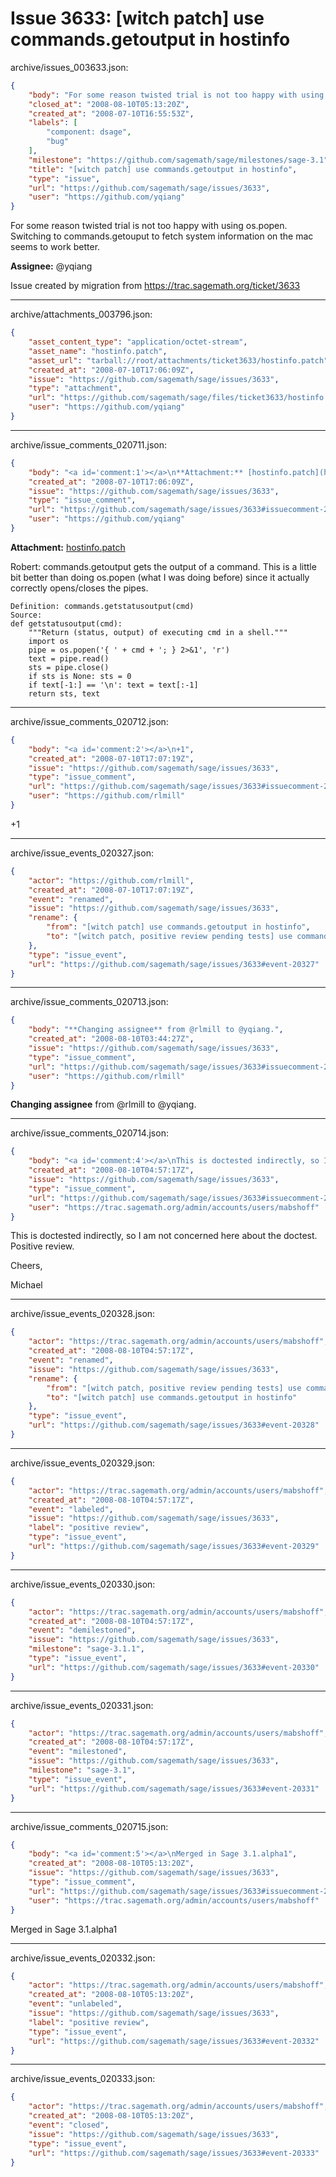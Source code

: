 # Issue 3633: [witch patch] use commands.getoutput in hostinfo

archive/issues_003633.json:
```json
{
    "body": "For some reason twisted trial is not too happy with using os.popen. Switching to commands.getouput to fetch system information on the mac seems to work better.\n\n\n\n**Assignee:** @yqiang\n\nIssue created by migration from https://trac.sagemath.org/ticket/3633\n\n",
    "closed_at": "2008-08-10T05:13:20Z",
    "created_at": "2008-07-10T16:55:53Z",
    "labels": [
        "component: dsage",
        "bug"
    ],
    "milestone": "https://github.com/sagemath/sage/milestones/sage-3.1",
    "title": "[witch patch] use commands.getoutput in hostinfo",
    "type": "issue",
    "url": "https://github.com/sagemath/sage/issues/3633",
    "user": "https://github.com/yqiang"
}
```
For some reason twisted trial is not too happy with using os.popen. Switching to commands.getouput to fetch system information on the mac seems to work better.



**Assignee:** @yqiang

Issue created by migration from https://trac.sagemath.org/ticket/3633





---

archive/attachments_003796.json:
```json
{
    "asset_content_type": "application/octet-stream",
    "asset_name": "hostinfo.patch",
    "asset_url": "tarball://root/attachments/ticket3633/hostinfo.patch",
    "created_at": "2008-07-10T17:06:09Z",
    "issue": "https://github.com/sagemath/sage/issues/3633",
    "type": "attachment",
    "url": "https://github.com/sagemath/sage/files/ticket3633/hostinfo.patch",
    "user": "https://github.com/yqiang"
}
```



---

archive/issue_comments_020711.json:
```json
{
    "body": "<a id='comment:1'></a>\n**Attachment:** [hostinfo.patch](https://github.com/sagemath/sage/files/ticket3633/hostinfo.patch)\n\nRobert: commands.getoutput gets the output of a command. This is a little bit better than doing os.popen (what I was doing before) since it actually correctly opens/closes the pipes. \n\n```\nDefinition:\tcommands.getstatusoutput(cmd)\nSource:\ndef getstatusoutput(cmd):\n    \"\"\"Return (status, output) of executing cmd in a shell.\"\"\"\n    import os\n    pipe = os.popen('{ ' + cmd + '; } 2>&1', 'r')\n    text = pipe.read()\n    sts = pipe.close()\n    if sts is None: sts = 0\n    if text[-1:] == '\\n': text = text[:-1]\n    return sts, text\n```",
    "created_at": "2008-07-10T17:06:09Z",
    "issue": "https://github.com/sagemath/sage/issues/3633",
    "type": "issue_comment",
    "url": "https://github.com/sagemath/sage/issues/3633#issuecomment-20711",
    "user": "https://github.com/yqiang"
}
```

<a id='comment:1'></a>
**Attachment:** [hostinfo.patch](https://github.com/sagemath/sage/files/ticket3633/hostinfo.patch)

Robert: commands.getoutput gets the output of a command. This is a little bit better than doing os.popen (what I was doing before) since it actually correctly opens/closes the pipes. 

```
Definition:	commands.getstatusoutput(cmd)
Source:
def getstatusoutput(cmd):
    """Return (status, output) of executing cmd in a shell."""
    import os
    pipe = os.popen('{ ' + cmd + '; } 2>&1', 'r')
    text = pipe.read()
    sts = pipe.close()
    if sts is None: sts = 0
    if text[-1:] == '\n': text = text[:-1]
    return sts, text
```



---

archive/issue_comments_020712.json:
```json
{
    "body": "<a id='comment:2'></a>\n+1",
    "created_at": "2008-07-10T17:07:19Z",
    "issue": "https://github.com/sagemath/sage/issues/3633",
    "type": "issue_comment",
    "url": "https://github.com/sagemath/sage/issues/3633#issuecomment-20712",
    "user": "https://github.com/rlmill"
}
```

<a id='comment:2'></a>
+1



---

archive/issue_events_020327.json:
```json
{
    "actor": "https://github.com/rlmill",
    "created_at": "2008-07-10T17:07:19Z",
    "event": "renamed",
    "issue": "https://github.com/sagemath/sage/issues/3633",
    "rename": {
        "from": "[witch patch] use commands.getoutput in hostinfo",
        "to": "[witch patch, positive review pending tests] use commands.getoutput in hostinfo"
    },
    "type": "issue_event",
    "url": "https://github.com/sagemath/sage/issues/3633#event-20327"
}
```



---

archive/issue_comments_020713.json:
```json
{
    "body": "**Changing assignee** from @rlmill to @yqiang.",
    "created_at": "2008-08-10T03:44:27Z",
    "issue": "https://github.com/sagemath/sage/issues/3633",
    "type": "issue_comment",
    "url": "https://github.com/sagemath/sage/issues/3633#issuecomment-20713",
    "user": "https://github.com/rlmill"
}
```

**Changing assignee** from @rlmill to @yqiang.



---

archive/issue_comments_020714.json:
```json
{
    "body": "<a id='comment:4'></a>\nThis is doctested indirectly, so I am not concerned here about the doctest. Positive review.\n\nCheers,\n\nMichael",
    "created_at": "2008-08-10T04:57:17Z",
    "issue": "https://github.com/sagemath/sage/issues/3633",
    "type": "issue_comment",
    "url": "https://github.com/sagemath/sage/issues/3633#issuecomment-20714",
    "user": "https://trac.sagemath.org/admin/accounts/users/mabshoff"
}
```

<a id='comment:4'></a>
This is doctested indirectly, so I am not concerned here about the doctest. Positive review.

Cheers,

Michael



---

archive/issue_events_020328.json:
```json
{
    "actor": "https://trac.sagemath.org/admin/accounts/users/mabshoff",
    "created_at": "2008-08-10T04:57:17Z",
    "event": "renamed",
    "issue": "https://github.com/sagemath/sage/issues/3633",
    "rename": {
        "from": "[witch patch, positive review pending tests] use commands.getoutput in hostinfo",
        "to": "[witch patch] use commands.getoutput in hostinfo"
    },
    "type": "issue_event",
    "url": "https://github.com/sagemath/sage/issues/3633#event-20328"
}
```



---

archive/issue_events_020329.json:
```json
{
    "actor": "https://trac.sagemath.org/admin/accounts/users/mabshoff",
    "created_at": "2008-08-10T04:57:17Z",
    "event": "labeled",
    "issue": "https://github.com/sagemath/sage/issues/3633",
    "label": "positive review",
    "type": "issue_event",
    "url": "https://github.com/sagemath/sage/issues/3633#event-20329"
}
```



---

archive/issue_events_020330.json:
```json
{
    "actor": "https://trac.sagemath.org/admin/accounts/users/mabshoff",
    "created_at": "2008-08-10T04:57:17Z",
    "event": "demilestoned",
    "issue": "https://github.com/sagemath/sage/issues/3633",
    "milestone": "sage-3.1.1",
    "type": "issue_event",
    "url": "https://github.com/sagemath/sage/issues/3633#event-20330"
}
```



---

archive/issue_events_020331.json:
```json
{
    "actor": "https://trac.sagemath.org/admin/accounts/users/mabshoff",
    "created_at": "2008-08-10T04:57:17Z",
    "event": "milestoned",
    "issue": "https://github.com/sagemath/sage/issues/3633",
    "milestone": "sage-3.1",
    "type": "issue_event",
    "url": "https://github.com/sagemath/sage/issues/3633#event-20331"
}
```



---

archive/issue_comments_020715.json:
```json
{
    "body": "<a id='comment:5'></a>\nMerged in Sage 3.1.alpha1",
    "created_at": "2008-08-10T05:13:20Z",
    "issue": "https://github.com/sagemath/sage/issues/3633",
    "type": "issue_comment",
    "url": "https://github.com/sagemath/sage/issues/3633#issuecomment-20715",
    "user": "https://trac.sagemath.org/admin/accounts/users/mabshoff"
}
```

<a id='comment:5'></a>
Merged in Sage 3.1.alpha1



---

archive/issue_events_020332.json:
```json
{
    "actor": "https://trac.sagemath.org/admin/accounts/users/mabshoff",
    "created_at": "2008-08-10T05:13:20Z",
    "event": "unlabeled",
    "issue": "https://github.com/sagemath/sage/issues/3633",
    "label": "positive review",
    "type": "issue_event",
    "url": "https://github.com/sagemath/sage/issues/3633#event-20332"
}
```



---

archive/issue_events_020333.json:
```json
{
    "actor": "https://trac.sagemath.org/admin/accounts/users/mabshoff",
    "created_at": "2008-08-10T05:13:20Z",
    "event": "closed",
    "issue": "https://github.com/sagemath/sage/issues/3633",
    "type": "issue_event",
    "url": "https://github.com/sagemath/sage/issues/3633#event-20333"
}
```
